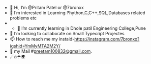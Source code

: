 - 👋 Hi, I’m @Pritam Patel or @7bronxx
- 👀 I’m interested in Learning Phython,C,C++,SQL,Databases related problems etc
- - 🌱 I’m currently learning in Dhole patil Engineering College,Pune
- 💞️ I’m looking to collaborate on Small Typecript Projectes
- 📫 How to reach me my instaid-https://instagram.com/7bronxx?igshid=YmMyMTA2M2Y/
- 📧 my Mail #preetam100832@gmail.com.
- ☄🔥☂🌍
<!---<"hello world">.
#int<Keep Learnig>
7bronxx/7bronxx is a ✨ special ✨ repository because its `README.md` (this file) appears on your GitHub profile.
You can click the Preview link to take a look at your changes.
--->
